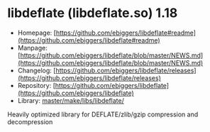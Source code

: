 # libdeflate (libdeflate.so) 1.18
 - Homepage: [https://github.com/ebiggers/libdeflate#readme](https://github.com/ebiggers/libdeflate#readme)
 - Manpage: [https://github.com/ebiggers/libdeflate/blob/master/NEWS.md](https://github.com/ebiggers/libdeflate/blob/master/NEWS.md)
 - Changelog: [https://github.com/ebiggers/libdeflate/releases](https://github.com/ebiggers/libdeflate/releases)
 - Repository: [https://github.com/ebiggers/libdeflate](https://github.com/ebiggers/libdeflate)
 - Library: [master/make/libs/libdeflate/](https://github.com/Freetz-NG/freetz-ng/tree/master/make/libs/libdeflate/)

Heavily optimized library for DEFLATE/zlib/gzip compression and decompression
